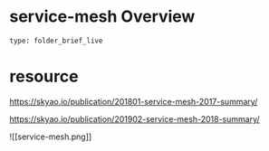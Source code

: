 # service-mesh Overview
 
```ccard
type: folder_brief_live
```
 
# resource 

https://skyao.io/publication/201801-service-mesh-2017-summary/

https://skyao.io/publication/201902-service-mesh-2018-summary/



![[service-mesh.png]]